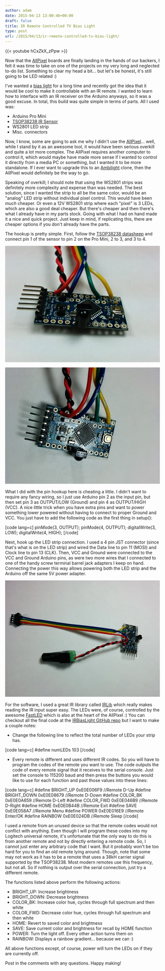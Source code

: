```yaml
---
author: adam
date: 2015-04-13 13:00:46+00:00
draft: false
title: IR Remote Controlled TV Bias Light
type: post
url: /2015/04/13/ir-remote-controlled-tv-bias-light/
---
```


{{< youtube hCxZkX_zPpw >}}

Now that the [AllPixel](/AllPixel) boards are finally landing in the hands of our backers, I felt it was time to take on one of the projects on my very long and neglected to-do list. Something to clear my head a bit... but let's be honest, it's still going to be LED related :)

I've wanted a [bias light](http://lifehacker.com/why-bias-lighting-increases-your-tvs-contrast-and-saves-1695117890) for a long time and recently got the idea that it would be cool to make it controllable with an IR remote. I wanted to learn how to interface with an IR receiver on the Arduino anyways, so it was a good excuse. In total, this build was quite simple in terms of parts. All I used was:




  * Arduino Pro Mini
  * [TSOP38238 IR Sensor](http://www.mouser.com/ProductDetail/Vishay-Semiconductors/TSOP38238/)
  * WS2801 LED strip
  * Misc. connectors


Now, I know, some are going to ask me why I didn't use the [AllPixel](/AllPixel)... well, while I stand by it as an awesome tool, it would have been serious overkill and quite a lot more complex. The AllPixel requires another computer to control it, which would maybe have made more sense if I wanted to control it directly from a media PC or something, but I wanted it to be more standalone. If I ever want to upgrade this to an [Ambilight](http://en.wikipedia.org/wiki/Ambilight) clone, then the AllPixel would definitely be the way to go.

Speaking of overkill; I should note that using the WS2801 strips was definitely more complexity and expense than was needed. The best solution, since I wanted the strip to all be the same color, would be an "analog" LED strip without individual pixel control. This would have been _much_ cheaper. Or even a 12V WS2801 strip where each "pixel" is 3 LEDs, which are also a good deal cheaper. But there's cheaper and then there's what I already have in my parts stock. Going with what I had on hand made it a nice and quick project. Just keep in mind, if replicating this, there are cheaper options if you don't already have the parts.

The hookup is pretty simple. First, follow the [TSOP38238 datasheep](http://www.vishay.com/docs/82491/tsop382.pdf) and connect pin 1 of the sensor to pin 2 on the Pro Mini, 2 to 3, and 3 to 4.

[![BiasLight](/wp-content/uploads/2015/04/IMG_20150412_191217-3.jpg)
](/wp-content/uploads/2015/04/IMG_20150412_191217-3.jpg)

[![BiasLight](/wp-content/uploads/2015/04/IMG_20150412_163928-2.jpg)
](/wp-content/uploads/2015/04/IMG_20150412_163928-2.jpg)

What I did with the pin hookup here is cheating a little. I didn't want to require any fancy wiring, so I just use Arduino pin 2 as the input pin, but then set pin 3 as OUTPUT/LOW (Ground) and pin 4 as OUTPUT/HIGH (VCC). A nice little trick when you have extra pins and want to power something lower powered without having to connect to proper Ground and VCC. You just have to add the following code as the first thing in setup():

[code lang=c]
    pinMode(3, OUTPUT);
    pinMode(4, OUTPUT);
    digitalWrite(3, LOW);
    digitalWrite(4, HIGH);
[/code]

Next, hook up the LED strip connection. I used a 4 pin JST connector (since that's what is on the LED strip) and wired the Data line to pin 11 (MOSI) and Clock line to pin 13 (CLK). Then, VCC and Ground were connected to the VCC and Ground Arduino pins, as were two more wires that I connected to one of the handy screw terminal barrel jack adapters I keep on hand. Connecting the power this way allows powering both the LED strip and the Arduino off the same 5V power adapter.

[![BiasLight](/wp-content/uploads/2015/04/IMG_20150412_163919-1.jpg)
](/wp-content/uploads/2015/04/IMG_20150412_163919-1.jpg)

For the software, I used a great IR library called [IRLib](https://github.com/cyborg5/IRLib/) which really makes reading the IR input super easy. The LEDs were, of course, controlled by the awesome [FastLED](http://FastLED.io) which is also at the heart of the AllPixel :) You can checkout all the final code at the [IRBiasLight GitHub repo](https://github.com/ManiacalLabs/IRBiasLight) but I want to make a couple notes:




  * Change the following line to reflect the total number of LEDs your strip has.


[code lang=c]
#define numLEDs 103
[/code]


  * Every remote is different and uses different IR codes. So you will have to program the codes of the remote you want to use. The code outputs the code of every remote signal that it receives to the serial console. Just set the console to 115200 baud and then press the buttons you would like to use for each function and past those values into these lines:


[code lang=c]
#define BRIGHT_UP  0xE0E006F9      //Remote D-Up
#define BRIGHT_DOWN    0xE0E08679  //Remote D-Down
#define COLOR_BK   0xE0E0A659  //Remote D-Left
#define COLOR_FWD  0xE0E046B9  //Remote D-Right
#define HOME       0xE0E0B44B  //Remote Exit
#define SAVE       0xE0E058A7  //Remote Menu
#define POWER      0xE0E016E9  //Remote Enter/OK
#define RAINBOW        0xE0E024DB  //Remote Sleep
[/code]

I used a remote from an unused device so that the remote codes would not conflict with anything. Even though I will program these codes into my Logitech universal remote, it's unfortunate that the only way to do this is from another remote and not by directly entering a remote code. So, I cannot just enter any arbitrary code that I want. But it probably won't be too hard for you to find an old remote lying around. Though, note that some may not work as it has to be a remote that uses a 38kH carrier signal supported by the TSOP38238. Most modern remotes use this frequency, but not all. So if nothing is output over the serial connection, just try a different remote.

The functions listed above perform the following actions:


  * BRIGHT_UP: Increase brightness
  * BRIGHT_DOWN: Decrease brightness
  * COLOR_BK: Increase color hue, cycles through full spectrum and then white
  * COLOR_FWD: Decrease color hue, cycles through full spectrum and then white
  * HOME: Revert to saved color and brightness
  * SAVE: Save current color and brightness for recall by HOME function
  * POWER: Turn the light off. Every other action turns them on
  * RAINBOW: Displays a rainbow gradient... because we can :)


All above functions except, of course, power will turn the LEDs on if they are currently off.

Post in the comments with any questions. Happy making!
